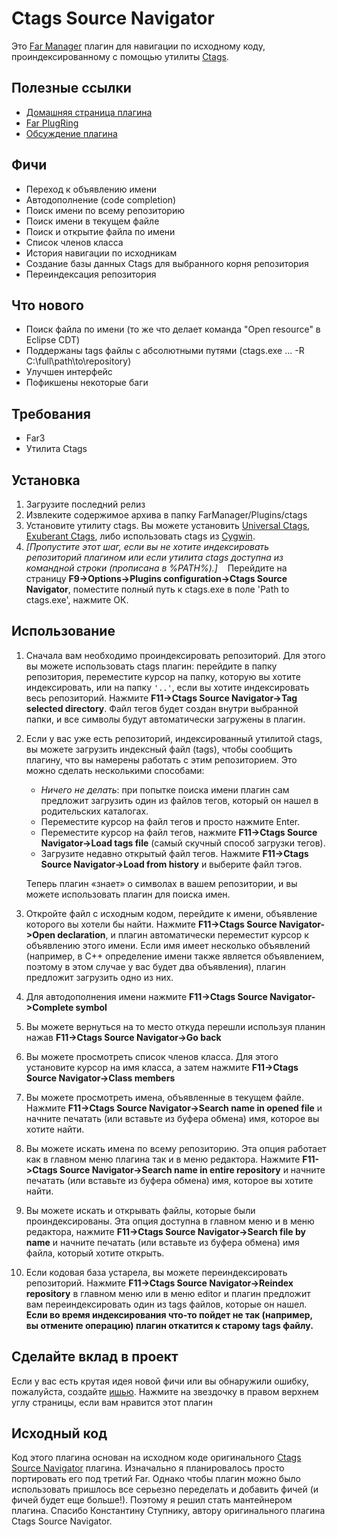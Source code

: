 ﻿# Ctags Source Navigator
Это [Far Manager](https://www.farmanager.com/) плагин для навигации по исходному коду, проиндексированному с помощью утилиты [Ctags](https://en.wikipedia.org/wiki/Ctags).
## Полезные ссылки
+ [Домашняя страница плагина](https://github.com/EugeneManushkin/CtagsSourceNavigator)
+ [Far PlugRing](https://plugring.farmanager.com/plugin.php?pid=478)
+ [Обсуждение плагина](https://forum.farmanager.com/viewtopic.php?f=5&t=6394)
## Фичи
+ Переход к объявлению имени
+ Автодополнение (code completion)
+ Поиск имени по всему репозиторию
+ Поиск имени в текущем файле
+ Поиск и открытие файла по имени
+ Список членов класса
+ История навигации по исходникам
+ Создание базы данных Ctags для выбранного корня репозитория
+ Переиндексация репозитория
## Что нового
+ Поиск файла по имени (то же что делает команда "Open resource" в Eclipse CDT)
+ Поддержаны tags файлы с абсолютными путями (ctags.exe ... -R C:\full\path\to\repository)
+ Улучшен интерфейс
+ Пофикшены некоторые баги
## Требования
+ Far3
+ Утилита Ctags
## Установка
1. Загрузите последний релиз
2. Извлеките содержимое архива в папку FarManager/Plugins/ctags
3. Установите утилиту ctags. Вы можете установить [Universal Ctags](https://ctags.io/), [Exuberant Ctags](http://ctags.sourceforge.net/), либо использовать ctags из [Cygwin](http://www.cygwin.com/).
4. *[Пропустите этот шаг, если вы не хотите индексировать репозиторий плагином или если утилита ctags доступна из командной строки (прописана в %PATH%).]*
   Перейдите на страницу **F9->Options->Plugins configuration->Ctags Source Navigator**, поместите полный путь к ctags.exe в поле 'Path to ctags.exe', нажмите ОК.
## Использование
1. Сначала вам необходимо проиндексировать репозиторий. Для этого вы можете использовать ctags плагин: перейдите в папку репозитория, переместите курсор на папку, которую вы хотите индексировать, или на папку ```'..'```, если вы хотите индексировать весь репозиторий. Нажмите **F11->Ctags Source Navigator->Tag selected directory**. Файл тегов будет создан внутри выбранной папки, и все символы будут автоматически загружены в плагин.
2. Если у вас уже есть репозиторий, индексированный утилитой ctags, вы можете загрузить индексный файл (tags), чтобы сообщить плагину, что вы намерены работать с этим репозиторием. Это можно сделать несколькими способами:
    * *Ничего не делать*: при попытке поиска имени плагин сам предложит загрузить один из файлов тегов, который он нашел в родительских каталогах.
    * Переместите курсор на файл тегов и просто нажмите Enter.
    * Переместите курсор на файл тегов, нажмите **F11->Ctags Source Navigator->Load tags file** (самый скучный способ загрузки тегов).
    * Загрузите недавно открытый файл тегов. Нажмите **F11->Ctags Source Navigator->Load from history** и выберите файл тэгов.

    Теперь плагин «знает» о символах в вашем репозитории, и вы можете использовать плагин для поиска имен.
3. Откройте файл с исходным кодом, перейдите к имени, объявление которого вы хотели бы найти. Нажмите **F11->Ctags Source Navigator->Open declaration**, и плагин автоматически переместит курсор к объявлению этого имени. Если имя имеет несколько объявлений (например, в C++ определение имени также является объявлением, поэтому в этом случае у вас будет два объявления), плагин предложит загрузить одно из них.
4. Для автодополнения имени нажмите **F11->Ctags Source Navigator->Complete symbol**
5. Вы можете вернуться на то место откуда перешли используя планин нажав **F11->Ctags Source Navigator->Go back**
6. Вы можете просмотреть список членов класса. Для этого установите курсор на имя класса, а затем нажмите **F11->Ctags Source Navigator->Class members**
7. Вы можете просмотреть имена, объявленные в текущем файле. Нажмите **F11->Ctags Source Navigator->Search name in opened file** и начните печатать (или вставьте из буфера обмена) имя, которое вы хотите найти.
8. Вы можете искать имена по всему репозиторию. Эта опция работает как в главном меню плагина так и в меню редактора. Нажмите **F11->Ctags Source Navigator->Search name in entire repository** и начните печатать (или вставьте из буфера обмена) имя, которое вы хотите найти.
9. Вы можете искать и открывать файлы, которые были проиндексированы. Эта опция доступна в главном меню и в меню редактора, нажмите **F11->Ctags Source Navigator->Search file by name** и начните печатать (или вставьте из буфера обмена) имя файла, который хотите открыть.
10. Если кодовая база устарела, вы можете переиндексировать репозиторий. Нажмите **F11->Ctags Source Navigator->Reindex repository** в главном меню или в меню editor и плагин предложит вам переиндексировать один из tags файлов, которые он нашел. **Если во время индексирования что-то пойдет не так (например, вы отмените операцию) плагин откатится к старому tags файлу.**
## Сделайте вклад в проект
Если у вас есть крутая идея новой фичи или вы обнаружили ошибку, пожалуйста, создайте [ишью](https://github.com/EugeneManushkin/CtagsSourceNavigator/issues/new). Нажмите на звездочку в правом верхнем углу страницы, если вам нравится этот плагин
## Исходный код
Код этого плагина основан на исходном коде оригинального [Ctags Source Navigator](https://github.com/trexinc/evil-programmers/tree/master/ctags) плагина. Изначально я планировалось просто портировать его под третий Far. Однако чтобы плагин можно было использовать пришлось все серьезно переделать и добавить фичей (и фичей будет еще больше!). Поэтому я решил стать мантейнером плагина. Спасибо Константину Ступнику, автору оригинального плагина Ctags Source Navigator.